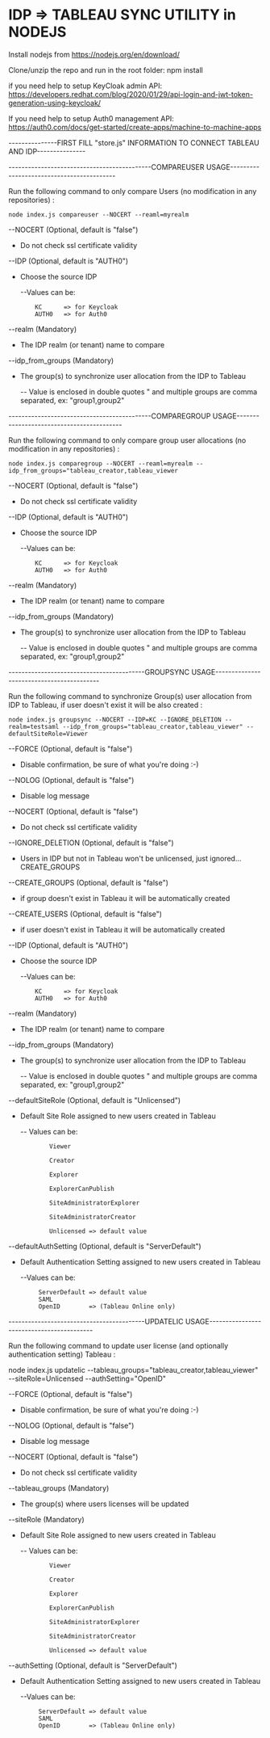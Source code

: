 # IDP => TABLEAU SYNC UTILITY in NODEJS 

Install nodejs from https://nodejs.org/en/download/

Clone/unzip the repo and run in the root folder: npm install

if you need help to setup KeyCloak admin API: https://developers.redhat.com/blog/2020/01/29/api-login-and-jwt-token-generation-using-keycloak/

If you need help to setup Auth0 management API: https://auth0.com/docs/get-started/create-apps/machine-to-machine-apps

---------------FIRST FILL "store.js" INFORMATION TO CONNECT TABLEAU AND IDP---------------

--------------------------------------------COMPAREUSER USAGE------------------------------------------

Run the following command to only compare Users (no modification in any repositories) :

    node index.js compareuser --NOCERT --reaml=myrealm


\-\-NOCERT (Optional, default is "false")
 - Do not check ssl certificate validity

\-\-IDP (Optional, default is "AUTH0")
  - Choose the source IDP
	
	--Values can be:
			
			KC      => for Keycloak
			AUTH0   => for Auth0 


\-\-realm (Mandatory)
- The IDP realm (or tenant) name to compare

\-\-idp_from_groups (Mandatory)          
- The group(s) to synchronize user allocation from the IDP to Tableau

  -- Value is enclosed in double quotes " and multiple groups are comma separated, ex: "group1,group2"

--------------------------------------------COMPAREGROUP USAGE------------------------------------------

Run the following command to only compare group user allocations (no modification in any repositories) :

    node index.js comparegroup --NOCERT --reaml=myrealm --idp_from_groups="tableau_creator,tableau_viewer


\-\-NOCERT (Optional, default is "false")
 - Do not check ssl certificate validity

\-\-IDP (Optional, default is "AUTH0")
  - Choose the source IDP
	
	--Values can be:
			
			KC      => for Keycloak
			AUTH0   => for Auth0  

\-\-realm (Mandatory)
- The IDP realm (or tenant) name to compare

\-\-idp_from_groups (Mandatory)          
- The group(s) to synchronize user allocation from the IDP to Tableau
  
  -- Value is enclosed in double quotes " and multiple groups are comma separated, ex: "group1,group2"

------------------------------------------GROUPSYNC USAGE------------------------------------------

Run the following command to synchronize Group(s) user allocation from IDP to Tableau, if user doesn't exist it will be also created :

    node index.js groupsync --NOCERT --IDP=KC --IGNORE_DELETION --realm=testsaml --idp_from_groups="tableau_creator,tableau_viewer" --defaultSiteRole=Viewer 

\-\-FORCE (Optional, default is "false")
- Disable confirmation, be sure of what you're doing :-)

\-\-NOLOG (Optional, default is "false")
- Disable log message

\-\-NOCERT (Optional, default is "false")
 - Do not check ssl certificate validity

\-\-IGNORE_DELETION (Optional, default is "false")
- Users in IDP but not in Tableau won't be unlicensed, just ignored... CREATE_GROUPS

\-\-CREATE_GROUPS (Optional, default is "false")
- if group doesn't exist in Tableau it will be automatically created

\-\-CREATE_USERS (Optional, default is "false")
- if user doesn't exist in Tableau it will be automatically created

\-\-IDP (Optional, default is "AUTH0")
  - Choose the source IDP
	
	--Values can be:
			
			KC      => for Keycloak
			AUTH0   => for Auth0 

\-\-realm (Mandatory)
- The IDP realm (or tenant) name to compare

\-\-idp_from_groups (Mandatory)         
- The group(s) to synchronize user allocation from the IDP to Tableau

  -- Value is enclosed in double quotes " and multiple groups are comma separated, ex: "group1,group2"

\-\-defaultSiteRole (Optional, default is "Unlicensed")
  - Default Site Role assigned to new users created in Tableau
  
    -- Values can be:

				Viewer

				Creator

				Explorer

				ExplorerCanPublish

				SiteAdministratorExplorer

				SiteAdministratorCreator

				Unlicensed => default value

  

\-\-defaultAuthSetting (Optional, default is "ServerDefault")
 - Default Authentication Setting assigned to new users created in Tableau
	
	--Values can be:
			
			ServerDefault => default value
			SAML
			OpenID        => (Tableau Online only)



------------------------------------------UPDATELIC USAGE------------------------------------------

Run the following command to update user license (and optionally authentication setting) Tableau :

  node index.js updatelic --tableau_groups="tableau_creator,tableau_viewer" --siteRole=Unlicensed --authSetting="OpenID"

\-\-FORCE (Optional, default is "false")
- Disable confirmation, be sure of what you're doing :-)

\-\-NOLOG (Optional, default is "false")
- Disable log message

\-\-NOCERT (Optional, default is "false")
 - Do not check ssl certificate validity

\-\-tableau_groups (Mandatory)         
- The group(s) where users licenses will be updated

\-\-siteRole (Mandatory)
  - Default Site Role assigned to new users created in Tableau
  
    -- Values can be:

				Viewer

				Creator

				Explorer

				ExplorerCanPublish

				SiteAdministratorExplorer

				SiteAdministratorCreator

				Unlicensed => default value

  

\-\-authSetting (Optional, default is "ServerDefault")
 - Default Authentication Setting assigned to new users created in Tableau
	
	--Values can be:
			
			ServerDefault => default value
			SAML
			OpenID        => (Tableau Online only)	

